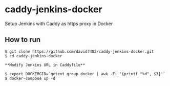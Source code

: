 # caddy-jenkins-docker
Setup Jenkins with Caddy as https proxy in Docker

## How to run
```
$ git clone https://github.com/david7482/caddy-jenkins-docker.git
$ cd caddy-jenkins-docker

**Modify Jenkins URL in Caddyfile**

$ export DOCKERGID=`getent group docker | awk -F: '{printf "%d", $3}'`
$ docker-compose up -d
```
